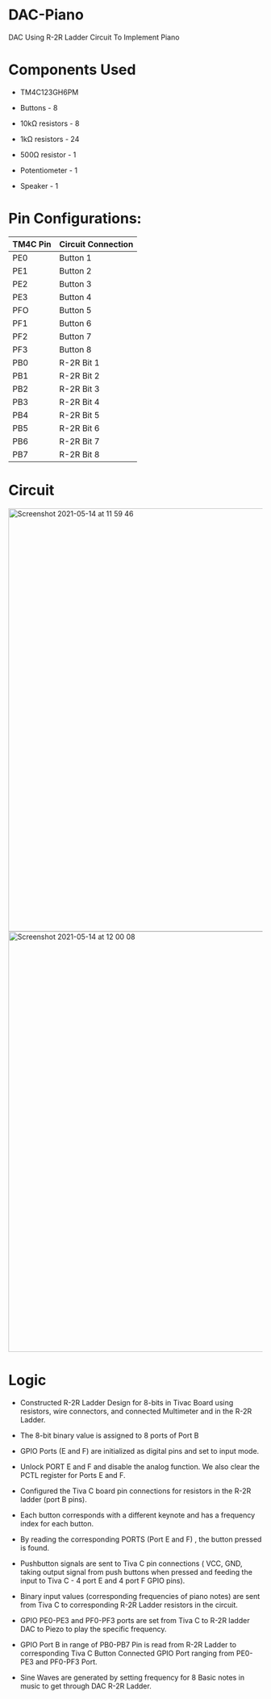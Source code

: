 # DAC-Piano
DAC Using R-2R Ladder Circuit To Implement Piano

# Components Used
- TM4C123GH6PM

- Buttons - 8

- 10kΩ resistors - 8

- 1kΩ resistors - 24

- 500Ω resistor - 1

- Potentiometer - 1

- Speaker - 1

# Pin Configurations:
  TM4C Pin    | Circuit Connection
------------- | ------------------
   PE0        |     Button 1
   PE1        |     Button 2
   PE2        |     Button 3
   PE3        |     Button 4
   PFO        |     Button 5
   PF1        |     Button 6
   PF2        |     Button 7
   PF3        |     Button 8
   PB0        |     R-2R Bit 1
   PB1        |     R-2R Bit 2  
   PB2        |     R-2R Bit 3
   PB3        |     R-2R Bit 4
   PB4        |     R-2R Bit 5
   PB5        |     R-2R Bit 6
   PB6        |     R-2R Bit 7
   PB7        |     R-2R Bit 8
            
# Circuit
<img width="839" alt="Screenshot 2021-05-14 at 11 59 46" src="https://user-images.githubusercontent.com/60811574/118230943-fb181980-b4ab-11eb-899c-0675aefe6c2d.png">

<img width="834" alt="Screenshot 2021-05-14 at 12 00 08" src="https://user-images.githubusercontent.com/60811574/118231000-15ea8e00-b4ac-11eb-8dec-997960e6b62d.png">


# Logic
- Constructed R-2R Ladder Design for 8-bits in Tivac Board using resistors, wire connectors, and connected Multimeter and in the R-2R Ladder.

- The 8-bit binary value is assigned to 8 ports of Port B

- GPIO Ports (E and F) are initialized as digital pins and set to input
mode.

- Unlock PORT E and F and disable the analog function. We also clear
the PCTL register for Ports E and F.

- Configured the Tiva C board pin connections for resistors in the R-2R
ladder (port B pins).

- Each button corresponds with a different keynote and has a
frequency index for each button.

- By reading the corresponding PORTS (Port E and F) , the button
pressed is found.

- Pushbutton signals are sent to Tiva C pin connections ( VCC, GND,
taking output signal from push buttons when pressed and feeding the
input to Tiva C - 4 port E and 4 port F GPIO pins).

- Binary input values (corresponding frequencies of piano notes) are
sent from Tiva C to corresponding R-2R Ladder resistors in the circuit.

- GPIO PE0-PE3 and PF0-PF3 ports are set from Tiva C to R-2R ladder DAC to Piezo to play the specific frequency.

- GPIO Port B in range of PB0-PB7 Pin is read from R-2R Ladder to corresponding Tiva C Button Connected GPIO Port ranging from PE0-PE3 and PF0-PF3 Port.

- Sine Waves are generated by setting frequency for 8 Basic notes in music to get through DAC R-2R Ladder.
